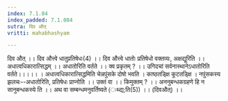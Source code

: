 ```yaml
---
index: 7.1.84
index_padded: 7.1.084
sutra: दिव औत्‌
vritti: mahabhashyam

---
```

 दिव औत् ।। दिव औत्त्वे धातुप्रतिषेधः(4) ।। दिव औत्त्वे धातोः प्रतिषेधो वक्तव्यः, अक्षद्यूरिति ।। अधात्वधिकारात्सिद्धम् ।। अधातोरिति वर्तते ।। क्व प्रकृतम् ? ।। उगिदचां सर्वनास्थानेऽधातोरिति वर्तते।।।।। । अधात्वधिकारात्सिद्धमिति चेन्नपुंसके दोषो भवति । काष्ठतडि्क्ष कूटतडि्क्ष । नपुंसकस्य झलचः--अधातोरिति, प्रतिषेधः प्राप्नोति ।। उक्तं वा ।। किमुक्तम् ? ।। अननुबन्धकग्रहणे हि न सानुबन्धकस्ये ति ।। अथ वा सम्बन्धमनुवर्तिष्यते (ःथ्द्य;ति(5)) ।। (दिवऔत्) ।। 